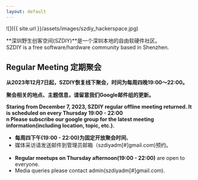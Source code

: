 ```yaml
---
layout: default
---
```


<div class="home-photo" markdown="span">
![]({{ site.url }}/assets/images/szdiy_hackerspace.jpg)
</div>

**深圳野生创客空间(SZDIY)**是一个深圳本地的自由软硬件社区。
<br/>SZDIY is a free software/hardware community based in Shenzhen.


## Regular Meeting 定期聚会

**从2023年12月7日起，SZDIY恢复线下聚会，时间为每周四晚19:00～22:00。**

**聚会相关的地点、主题信息，请留意我们Google邮件组的更新。**

**Staring from December 7, 2023, SZDIY regular offline meeting returned. It is scheduled on every Thursday 19:00 - 22:00 <br/> n Please subscribe our google group for the latest meeting information(including location, topic, etc.).**


 * **每周四下午(19:00 - 22:00)为固定开放聚会时间**。
 * 媒体采访请发送邮件到管理员邮箱（szdiyadm[#]gmail.com)预约。<br/>&nbsp;
 * **Regular meetups on Thursday afternoon(19:00 - 22:00)** are open to everyone. 
 * Media queries please contact admin(szdiyadm[#]gmail.com).
